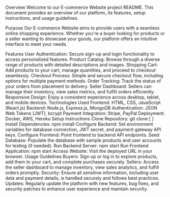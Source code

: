Overview
Welcome to our E-commerce Website project README. This document provides an overview of our platform, its features, setup instructions, and usage guidelines.

Purpose
Our E-commerce Website aims to provide users with a seamless online shopping experience. Whether you're a buyer looking for products or a seller wanting to showcase your goods, our platform offers an intuitive interface to meet your needs.

Features
User Authentication: Secure sign-up and login functionality to access personalized features.
Product Catalog: Browse through a diverse range of products with detailed descriptions and images.
Shopping Cart: Add products to your cart, manage quantities, and proceed to checkout seamlessly.
Checkout Process: Simple and secure checkout flow, including options for multiple payment methods.
Order Tracking: Track the status of your orders from placement to delivery.
Seller Dashboard: Sellers can manage their inventory, view sales metrics, and fulfill orders efficiently.
Responsive Design: Enjoy a consistent experience across desktop, tablet, and mobile devices.
Technologies Used
Frontend: HTML, CSS, JavaScript (React.js)
Backend: Node.js, Express.js, MongoDB
Authentication: JSON Web Tokens (JWT), bcrypt
Payment Integration: Stripe, PayPal
Deployment: Docker, AWS, Heroku
Setup Instructions
Clone Repository: git clone [ ]
Install Dependencies: npm install
Configure Backend: Set environment variables for database connection, JWT secret, and payment gateway API keys.
Configure Frontend: Point frontend to backend API endpoints.
Seed Database: Populate the database with sample products and user accounts for testing (if needed).
Run Backend Server: npm start
Run Frontend Application: npm start
Access Website: Visit the deployed URL in your browser.
Usage Guidelines
Buyers: Sign up or log in to explore products, add them to your cart, and complete purchases securely.
Sellers: Access the seller dashboard to manage inventory, view sales analytics, and fulfill orders promptly.
Security: Ensure all sensitive information, including user data and payment details, is handled securely and follows best practices.
Updates: Regularly update the platform with new features, bug fixes, and security patches to enhance user experience and maintain security.

